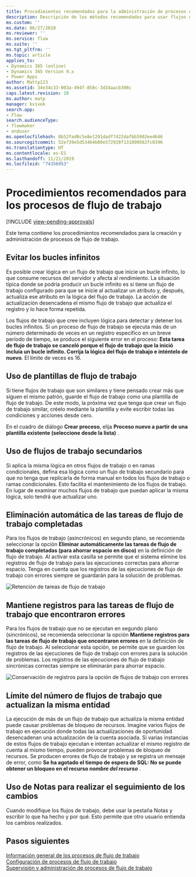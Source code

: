 ```yaml
---
title: Procedimientos recomendados para la administración de procesos de flujo de trabajo | Microsoft Docs
description: Descripción de los métodos recomendados para usar flujos de trabajo
ms.custom: ''
ms.date: 06/27/2018
ms.reviewer: ''
ms.service: flow
ms.suite: ''
ms.tgt_pltfrm: ''
ms.topic: article
applies_to:
- Dynamics 365 (online)
- Dynamics 365 Version 9.x
- Power Apps
author: Mattp123
ms.assetid: 34e34c33-003a-494f-858c-3d34aacb308c
caps.latest.revision: 10
ms.author: matp
manager: kvivek
search.app:
- Flow
search.audienceType:
- flowmaker
- enduser
ms.openlocfilehash: 0b52fad0c5e8e1291dadf7422dafbb5902ee4646
ms.sourcegitcommit: 52e739e5d53464b80e572928f131890562fc0396
ms.translationtype: HT
ms.contentlocale: es-ES
ms.lasthandoff: 11/21/2019
ms.locfileid: "74356953"
---
```

# <a name="best-practices-for-workflow-processes"></a>Procedimientos recomendados para los procesos de flujo de trabajo
[!INCLUDE [view-pending-approvals](includes/cc-rebrand.md)]

Este tema contiene los procedimientos recomendados para la creación y administración de procesos de flujo de trabajo.  
  
<a name="BKMK_AvoidInfiniteLoops"></a>   
## <a name="avoid-infinite-loops"></a>Evitar los bucles infinitos  
 Es posible crear lógica en un flujo de trabajo que inicie un bucle infinito, lo que consume recursos del servidor y afecta al rendimiento. La situación típica donde se podría producir un bucle infinito es si tiene un flujo de trabajo configurado para que se inicie al actualizar un atributo y, después, actualiza ese atributo en la lógica del flujo de trabajo. La acción de actualización desencadena el mismo flujo de trabajo que actualiza el registro y lo hace forma repetida.  
  
 Los flujos de trabajo que cree incluyen lógica para detectar y detener los bucles infinitos. Si un proceso de flujo de trabajo se ejecuta más de un número determinado de veces en un registro específico en un breve período de tiempo, se produce el siguiente error en el proceso: **Esta tarea de flujo de trabajo se canceló porque el flujo de trabajo que la inició incluía un bucle infinito. Corrija la lógica del flujo de trabajo e inténtelo de nuevo**. El límite de veces es 16.  
  
<a name="BKMK_UseWorkflowTemplates"></a>   
## <a name="use-workflow-templates"></a>Uso de plantillas de flujo de trabajo  
 Si tiene flujos de trabajo que son similares y tiene pensado crear más que siguen el mismo patrón, guarde el flujo de trabajo como una plantilla de flujo de trabajo. De este modo, la próxima vez que tenga que crear un flujo de trabajo similar, créelo mediante la plantilla y evite escribir todas las condiciones y acciones desde cero.  
  
 En el cuadro de diálogo **Crear proceso**, elija **Proceso nuevo a partir de una plantilla existente (seleccione desde la lista)** .  
  
<a name="BKMK_UseChildWorkflows"></a>   
## <a name="use-child-workflows"></a>Uso de flujos de trabajo secundarios  
 Si aplica la misma lógica en otros flujos de trabajo o en ramas condicionales, defina esa lógica como un flujo de trabajo secundario para que no tenga que replicarla de forma manual en todos los flujos de trabajo o ramas condicionales. Esto facilita el mantenimiento de los flujos de trabajo. En lugar de examinar muchos flujos de trabajo que puedan aplicar la misma lógica, solo tendrá que actualizar uno.  
  
## <a name="automatically-delete-completed-workflow-jobs"></a>Eliminación automática de las tareas de flujo de trabajo completadas
Para los flujos de trabajo (asincrónicos) en segundo plano, se recomienda seleccionar la opción **Eliminar automáticamente las tareas de flujo de trabajo completadas (para ahorrar espacio en disco)** en la definición de flujo de trabajo. Al activar esta casilla se permite que el sistema elimine los registros de flujo de trabajo para las ejecuciones correctas para ahorrar espacio. Tenga en cuenta que los registros de las ejecuciones de flujo de trabajo con errores siempre se guardarán para la solución de problemas.  

![Retención de tareas de flujo de trabajo](media/workflow-job-retention.png)

<a name="BKMK_AutoDeleteCompletedWorkflowJobs"></a>   
## <a name="keep-logs-for-workflow-jobs-that-encountered-errors"></a>Mantiene registros para las tareas de flujo de trabajo que encontraron errores  
Para los flujos de trabajo que no se ejecutan en segundo plano (sincrónicos), se recomienda seleccionar la opción **Mantiene registros para las tareas de flujo de trabajo que encontraron errores** en la definición de flujo de trabajo. Al seleccionar esta opción, se permite que se guarden los registros de las ejecuciones de flujo de trabajo con errores para la solución de problemas. Los registros de las ejecuciones de flujo de trabajo sincrónicas correctas siempre se eliminarán para ahorrar espacio.   

![Conservación de registros para la opción de flujos de trabajo con errores](media/keep-logs-for-workflows.png)

## <a name="limit-the-number-of-workflows-that-update-the-same-entity"></a>Límite del número de flujos de trabajo que actualizan la misma entidad
La ejecución de más de un flujo de trabajo que actualiza la misma entidad puede causar problemas de bloqueo de recursos. Imagine varios flujos de trabajo en ejecución donde todas las actualizaciones de oportunidad desencadenan una actualización de la cuenta asociada. Si varias instancias de estos flujos de trabajo ejecutan e intentan actualizar el mismo registro de cuenta al mismo tiempo, pueden provocar problemas de bloqueo de recursos. Se producen errores de flujo de trabajo y se registra un mensaje de error, como **Se ha agotado el tiempo de espera de SQL: No se puede obtener un bloqueo en el recurso _nombre del recurso_** . 

  
<a name="BKMK_DocumentChangesUsingNotes"></a>   
## <a name="use-notes-to-keep-track-of-changes"></a>Uso de Notas para realizar el seguimiento de los cambios  
 Cuando modifique los flujos de trabajo, debe usar la pestaña Notas y escribir lo que ha hecho y por qué. Esto permite que otro usuario entienda los cambios realizados.  
  
## <a name="next-steps"></a>Pasos siguientes  
 [Información general de los procesos de flujo de trabajo](workflow-processes.md)   
 [Configuración de procesos de flujo de trabajo](configure-workflow-steps.md)   
 [Supervisión y administración de procesos de flujo de trabajo](monitor-manage-processes.md)
   
